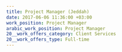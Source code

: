 ```yaml
---
title: Project Manager (Jeddah)
date: 2017-06-06 11:36:00 +03:00
work_position: Project Manager
arabic_work_position: Project Manager
20__work_offers_category: Client Services
20__work_offers_type: Full-time
---
```



